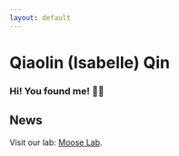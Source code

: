 ```yaml
---
layout: default
---
```


# Qiaolin (Isabelle) Qin

### Hi! You found me! 👀✨

## News

Visit our lab: [Moose Lab](https://moose.polymtl.ca/).
